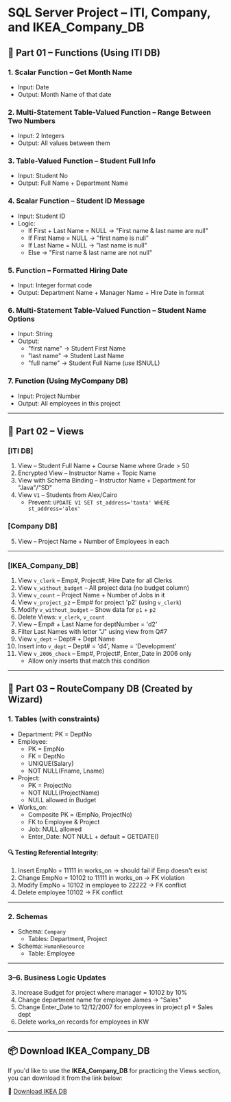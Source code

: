 # SQL Server Project – ITI, Company, and IKEA_Company_DB

## 📁 Part 01 – Functions (Using ITI DB)

### 1. Scalar Function – Get Month Name
- Input: Date
- Output: Month Name of that date

### 2. Multi-Statement Table-Valued Function – Range Between Two Numbers
- Input: 2 Integers
- Output: All values between them

### 3. Table-Valued Function – Student Full Info
- Input: Student No
- Output: Full Name + Department Name

### 4. Scalar Function – Student ID Message
- Input: Student ID
- Logic:
  - If First + Last Name = NULL → "First name & last name are null"
  - If First Name = NULL → "first name is null"
  - If Last Name = NULL → "last name is null"
  - Else → "First name & last name are not null"

### 5. Function – Formatted Hiring Date
- Input: Integer format code
- Output: Department Name + Manager Name + Hire Date in format

### 6. Multi-Statement Table-Valued Function – Student Name Options
- Input: String
- Output:
  - "first name" → Student First Name
  - "last name" → Student Last Name
  - "full name" → Student Full Name (use ISNULL)

### 7. Function (Using MyCompany DB)
- Input: Project Number
- Output: All employees in this project

---

## 📁 Part 02 – Views

### [ITI DB]
1. View – Student Full Name + Course Name where Grade > 50  
2. Encrypted View – Instructor Name + Topic Name  
3. View with Schema Binding – Instructor Name + Department for "Java"/"SD"  
4. View `V1` – Students from Alex/Cairo  
   - Prevent: `UPDATE V1 SET st_address='tanta' WHERE st_address='alex'`

### [Company DB]
5. View – Project Name + Number of Employees in each

---

### [IKEA_Company_DB]

1. View `v_clerk` – Emp#, Project#, Hire Date for all Clerks  
2. View `v_without_budget` – All project data (no budget column)  
3. View `v_count` – Project Name + Number of Jobs in it  
4. View `v_project_p2` – Emp# for project 'p2' (using `v_clerk`)  
5. Modify `v_without_budget` – Show data for `p1` + `p2`  
6. Delete Views: `v_clerk`, `v_count`  
7. View – Emp# + Last Name for deptNumber = 'd2'  
8. Filter Last Names with letter "J" using view from Q#7  
9. View `v_dept` – Dept# + Dept Name  
10. Insert into `v_dept` – Dept# = 'd4', Name = 'Development'  
11. View `v_2006_check` – Emp#, Project#, Enter_Date in 2006 only  
    - Allow only inserts that match this condition

---

## 📁 Part 03 – RouteCompany DB (Created by Wizard)

### 1. Tables (with constraints)
- Department: PK = DeptNo  
- Employee:
  - PK = EmpNo
  - FK = DeptNo
  - UNIQUE(Salary)
  - NOT NULL(Fname, Lname)
- Project:
  - PK = ProjectNo
  - NOT NULL(ProjectName)
  - NULL allowed in Budget
- Works_on:
  - Composite PK = (EmpNo, ProjectNo)
  - FK to Employee & Project
  - Job: NULL allowed
  - Enter_Date: NOT NULL + default = GETDATE()

#### 🔍 Testing Referential Integrity:
1. Insert EmpNo = 11111 in works_on → should fail if Emp doesn't exist
2. Change EmpNo = 10102 to 11111 in works_on → FK violation
3. Modify EmpNo = 10102 in employee to 22222 → FK conflict
4. Delete employee 10102 → FK conflict

---

### 2. Schemas
- Schema: `Company`
  - Tables: Department, Project
- Schema: `HumanResource`
  - Table: Employee

---

### 3–6. Business Logic Updates
3. Increase Budget for project where manager = 10102 by 10%
4. Change department name for employee James → "Sales"
5. Change Enter_Date to 12/12/2007 for employees in project p1 + Sales dept
6. Delete works_on records for employees in KW

---
## 📦 Download IKEA_Company_DB

If you'd like to use the **IKEA_Company_DB** for practicing the Views section, you can download it from the link below:

🔗 [Download IKEA DB](https://drive.google.com/file/d/1WULxidId0fJwl6-4eSraZoqAFSAd_LbZ/view?usp=sharing)

